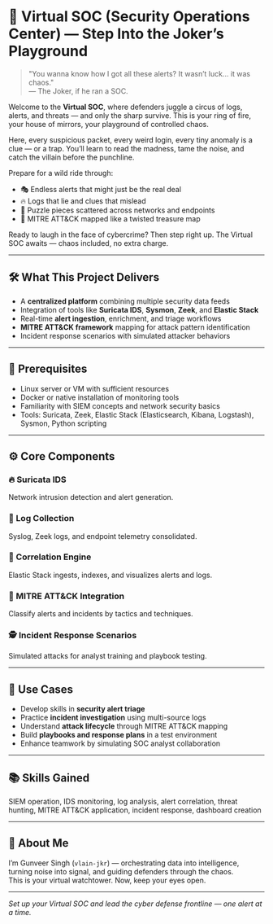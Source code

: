 # 🤡 Virtual SOC (Security Operations Center) — Step Into the Joker’s Playground

> "You wanna know how I got all these alerts? It wasn’t luck... it was chaos."  
> — The Joker, if he ran a SOC.

Welcome to the **Virtual SOC**, where defenders juggle a circus of logs, alerts, and threats — and only the sharp survive. This is your ring of fire, your house of mirrors, your playground of controlled chaos.

Here, every suspicious packet, every weird login, every tiny anomaly is a clue — or a trap. You’ll learn to read the madness, tame the noise, and catch the villain before the punchline.

Prepare for a wild ride through:  
- 🎭 Endless alerts that might just be the real deal  
- 🔥 Logs that lie and clues that mislead  
- 🧩 Puzzle pieces scattered across networks and endpoints  
- 🎯 MITRE ATT&CK mapped like a twisted treasure map  

Ready to laugh in the face of cybercrime? Then step right up. The Virtual SOC awaits — chaos included, no extra charge.

---

## 🛠️ What This Project Delivers

- A **centralized platform** combining multiple security data feeds  
- Integration of tools like **Suricata IDS**, **Sysmon**, **Zeek**, and **Elastic Stack**  
- Real-time **alert ingestion**, enrichment, and triage workflows  
- **MITRE ATT&CK framework** mapping for attack pattern identification  
- Incident response scenarios with simulated attacker behaviors  

---

## 🧰 Prerequisites

- Linux server or VM with sufficient resources  
- Docker or native installation of monitoring tools  
- Familiarity with SIEM concepts and network security basics  
- Tools: Suricata, Zeek, Elastic Stack (Elasticsearch, Kibana, Logstash), Sysmon, Python scripting  

---

## ⚙️ Core Components

### 🔥 Suricata IDS  
Network intrusion detection and alert generation.

### 📜 Log Collection  
Syslog, Zeek logs, and endpoint telemetry consolidated.

### 🧠 Correlation Engine  
Elastic Stack ingests, indexes, and visualizes alerts and logs.

### 🎯 MITRE ATT&CK Integration  
Classify alerts and incidents by tactics and techniques.

### 🕵️ Incident Response Scenarios  
Simulated attacks for analyst training and playbook testing.

---

## 🚀 Use Cases

- Develop skills in **security alert triage**  
- Practice **incident investigation** using multi-source logs  
- Understand **attack lifecycle** through MITRE ATT&CK mapping  
- Build **playbooks and response plans** in a test environment  
- Enhance teamwork by simulating SOC analyst collaboration  

---

## 📚 Skills Gained

SIEM operation, IDS monitoring, log analysis, alert correlation, threat hunting, MITRE ATT&CK application, incident response, dashboard creation

---

## 👤 About Me

I’m Gunveer Singh (`vlain-jkr`) — orchestrating data into intelligence, turning noise into signal, and guiding defenders through the chaos.  
This is your virtual watchtower. Now, keep your eyes open.

---

*Set up your Virtual SOC and lead the cyber defense frontline — one alert at a time.*
